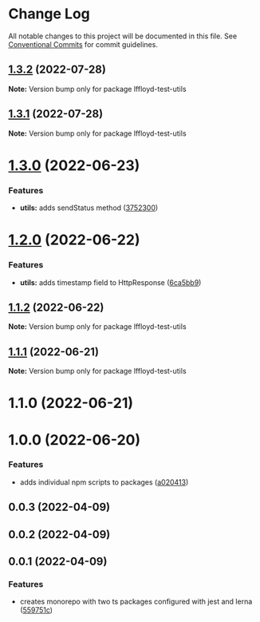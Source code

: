 # Change Log

All notable changes to this project will be documented in this file.
See [Conventional Commits](https://conventionalcommits.org) for commit guidelines.

## [1.3.2](https://github.com/lffloyd/lerna-test/compare/lffloyd-test-utils@1.3.1...lffloyd-test-utils@1.3.2) (2022-07-28)

**Note:** Version bump only for package lffloyd-test-utils





## [1.3.1](https://github.com/lffloyd/lerna-test/compare/lffloyd-test-utils@1.3.0...lffloyd-test-utils@1.3.1) (2022-07-28)

**Note:** Version bump only for package lffloyd-test-utils





# [1.3.0](https://github.com/lffloyd/lerna-test/compare/lffloyd-test-utils@1.2.0...lffloyd-test-utils@1.3.0) (2022-06-23)


### Features

* **utils:** adds sendStatus method ([3752300](https://github.com/lffloyd/lerna-test/commit/3752300ad250eb04c04a390841b54cf58ace2c4d))





# [1.2.0](https://github.com/lffloyd/lerna-test/compare/lffloyd-test-utils@1.1.2...lffloyd-test-utils@1.2.0) (2022-06-22)


### Features

* **utils:** adds timestamp field to HttpResponse ([6ca5bb9](https://github.com/lffloyd/lerna-test/commit/6ca5bb93f37948e7aae1aa162755b822d85f230a))





## [1.1.2](https://github.com/lffloyd/lerna-test/compare/lffloyd-test-utils@1.1.1...lffloyd-test-utils@1.1.2) (2022-06-22)

**Note:** Version bump only for package lffloyd-test-utils





## [1.1.1](https://github.com/lffloyd/lerna-test/compare/lffloyd-test-utils@1.1.0...lffloyd-test-utils@1.1.1) (2022-06-21)

**Note:** Version bump only for package lffloyd-test-utils





# 1.1.0 (2022-06-21)



# 1.0.0 (2022-06-20)


### Features

* adds individual npm scripts to packages ([a020413](https://github.com/lffloyd/lerna-test/commit/a020413d43a5a8f4e669e7dec703c9cbdbbbb9b3))



## 0.0.3 (2022-04-09)



## 0.0.2 (2022-04-09)



## 0.0.1 (2022-04-09)


### Features

* creates monorepo with two ts packages configured with jest and lerna ([559751c](https://github.com/lffloyd/lerna-test/commit/559751cdae6d9ddadc8400e0248551bc4e988065))
